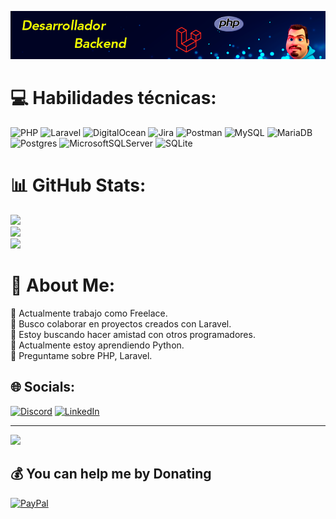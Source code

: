 ![github-readme-profile](https://github.com/nicotc/nicotc/blob/main/img/banner.png?raw=true)

# 💻 Habilidades técnicas:
![PHP](https://img.shields.io/badge/php-%23777BB4.svg?style=for-the-badge&logo=php&logoColor=white) ![Laravel](https://img.shields.io/badge/laravel-%23FF2D20.svg?style=for-the-badge&logo=laravel&logoColor=white) ![DigitalOcean](https://img.shields.io/badge/DigitalOcean-%230167ff.svg?style=for-the-badge&logo=digitalOcean&logoColor=white) ![Jira](https://img.shields.io/badge/jira-%230A0FFF.svg?style=for-the-badge&logo=jira&logoColor=white) ![Postman](https://img.shields.io/badge/Postman-FF6C37?style=for-the-badge&logo=postman&logoColor=white) ![MySQL](https://img.shields.io/badge/mysql-%2300f.svg?style=for-the-badge&logo=mysql&logoColor=white) ![MariaDB](https://img.shields.io/badge/MariaDB-003545?style=for-the-badge&logo=mariadb&logoColor=white) ![Postgres](https://img.shields.io/badge/postgres-%23316192.svg?style=for-the-badge&logo=postgresql&logoColor=white) ![MicrosoftSQLServer](https://img.shields.io/badge/Microsoft%20SQL%20Sever-CC2927?style=for-the-badge&logo=microsoft%20sql%20server&logoColor=white) ![SQLite](https://img.shields.io/badge/sqlite-%2307405e.svg?style=for-the-badge&logo=sqlite&logoColor=white)
# 📊 GitHub Stats:
![](https://github-readme-stats.vercel.app/api?username=nicotc&theme=dark&hide_border=false&include_all_commits=false&count_private=true)<br/>
![](https://github-readme-streak-stats.herokuapp.com/?user=nicotc&theme=dark&hide_border=false)<br/>
![](https://github-readme-stats.vercel.app/api/top-langs/?username=nicotc&theme=dark&hide_border=false&include_all_commits=false&count_private=true&layout=compact)



# 💫 About Me:
🔭 Actualmente trabajo como Freelace.<br>
👯 Busco colaborar en proyectos creados con Laravel.<br>
🤝 Estoy buscando hacer amistad con otros programadores.<br>
🌱 Actualmente estoy aprendiendo Python.<br>
💬 Preguntame sobre PHP, Laravel.


## 🌐 Socials:
[![Discord](https://img.shields.io/badge/Discord-%237289DA.svg?logo=discord&logoColor=white)](https://discord.gg/3365) 
[![LinkedIn](https://img.shields.io/badge/LinkedIn-%230077B5.svg?logo=linkedin&logoColor=white)](https://linkedin.com/in/https://www.linkedin.com/in/nicolas-testagrossa/) 


---
[![](https://visitcount.itsvg.in/api?id=nicotc&icon=0&color=0)](https://visitcount.itsvg.in)

  ## 💰 You can help me by Donating
  [![PayPal](https://img.shields.io/badge/PayPal-00457C?style=for-the-badge&logo=paypal&logoColor=white)](https://paypal.me/https://paypal.me/NicolasTestagrossa?country.x=VE&locale.x=es_XC) 

  
<!-- Proudly created with GPRM ( https://gprm.itsvg.in ) -->
